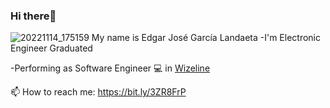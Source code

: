 ### Hi there👋
![20221114_175159](https://user-images.githubusercontent.com/54609461/214205518-2af09f36-1bf1-4f71-b224-4655d1f26d18.jpg)
 My name is Edgar José García Landaeta
-I'm Electronic Engineer Graduated

-Performing as Software Engineer :computer: in [Wizeline](https://www.wizeline.com/)

📫 How to reach me: https://bit.ly/3ZR8FrP

<!--
**edgar643/edgar643** is a ✨ _special_ ✨ repository because its `README.md` (this file) appears on your GitHub profile.

Here are some ideas to get you started:

- 🔭 I’m currently working on ...
- 🌱 I’m currently learning ...
- 👯 I’m looking to collaborate on ...
- 🤔 I’m looking for help with ...
- 💬 Ask me about ...
- 📫 How to reach me: ...
- 😄 Pronouns: ...
- ⚡ Fun fact: ...
-->
